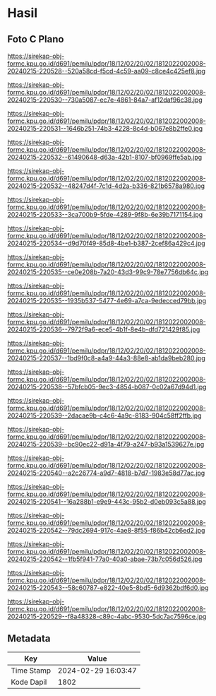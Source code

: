 # Hasil

## Foto C Plano

https://sirekap-obj-formc.kpu.go.id/d691/pemilu/pdpr/18/12/02/20/02/1812022002008-20240215-220528--520a58cd-f5cd-4c59-aa09-c8ce4c425ef8.jpg

https://sirekap-obj-formc.kpu.go.id/d691/pemilu/pdpr/18/12/02/20/02/1812022002008-20240215-220530--730a5087-ec7e-4861-84a7-af12daf96c38.jpg

https://sirekap-obj-formc.kpu.go.id/d691/pemilu/pdpr/18/12/02/20/02/1812022002008-20240215-220531--1646b251-74b3-4228-8c4d-b067e8b2ffe0.jpg

https://sirekap-obj-formc.kpu.go.id/d691/pemilu/pdpr/18/12/02/20/02/1812022002008-20240215-220532--61490648-d63a-42b1-8107-bf0969ffe5ab.jpg

https://sirekap-obj-formc.kpu.go.id/d691/pemilu/pdpr/18/12/02/20/02/1812022002008-20240215-220532--48247d4f-7c1d-4d2a-b336-821b6578a980.jpg

https://sirekap-obj-formc.kpu.go.id/d691/pemilu/pdpr/18/12/02/20/02/1812022002008-20240215-220533--3ca700b9-5fde-4289-9f8b-6e39b7171154.jpg

https://sirekap-obj-formc.kpu.go.id/d691/pemilu/pdpr/18/12/02/20/02/1812022002008-20240215-220534--d9d70f49-85d8-4be1-b387-2cef86a429c4.jpg

https://sirekap-obj-formc.kpu.go.id/d691/pemilu/pdpr/18/12/02/20/02/1812022002008-20240215-220535--ce0e208b-7a20-43d3-99c9-78e7756db64c.jpg

https://sirekap-obj-formc.kpu.go.id/d691/pemilu/pdpr/18/12/02/20/02/1812022002008-20240215-220535--1935b537-5477-4e69-a7ca-9edecced79bb.jpg

https://sirekap-obj-formc.kpu.go.id/d691/pemilu/pdpr/18/12/02/20/02/1812022002008-20240215-220536--7972f9a6-ece5-4b1f-8e4b-dfd721429f85.jpg

https://sirekap-obj-formc.kpu.go.id/d691/pemilu/pdpr/18/12/02/20/02/1812022002008-20240215-220537--1bd9f0c8-a4a9-44a3-88e8-ab1da9beb280.jpg

https://sirekap-obj-formc.kpu.go.id/d691/pemilu/pdpr/18/12/02/20/02/1812022002008-20240215-220538--57bfcb05-9ec3-4854-b087-0c02a67d94d1.jpg

https://sirekap-obj-formc.kpu.go.id/d691/pemilu/pdpr/18/12/02/20/02/1812022002008-20240215-220539--2dacae9b-c4c6-4a9c-8183-904c58ff2ffb.jpg

https://sirekap-obj-formc.kpu.go.id/d691/pemilu/pdpr/18/12/02/20/02/1812022002008-20240215-220539--bc90ec22-d91a-4f79-a247-b93a1539627e.jpg

https://sirekap-obj-formc.kpu.go.id/d691/pemilu/pdpr/18/12/02/20/02/1812022002008-20240215-220540--a2c26774-a9d7-4818-b7d7-1983e58d77ac.jpg

https://sirekap-obj-formc.kpu.go.id/d691/pemilu/pdpr/18/12/02/20/02/1812022002008-20240215-220541--16a288b1-e9e9-443c-95b2-d0eb093c5a88.jpg

https://sirekap-obj-formc.kpu.go.id/d691/pemilu/pdpr/18/12/02/20/02/1812022002008-20240215-220542--79dc2694-917c-4ae8-8f55-f86b42cb6ed2.jpg

https://sirekap-obj-formc.kpu.go.id/d691/pemilu/pdpr/18/12/02/20/02/1812022002008-20240215-220542--1fb5f941-77a0-40a0-abae-73b7c056d526.jpg

https://sirekap-obj-formc.kpu.go.id/d691/pemilu/pdpr/18/12/02/20/02/1812022002008-20240215-220543--58c60787-e822-40e5-8bd5-6d9362bdf6d0.jpg

https://sirekap-obj-formc.kpu.go.id/d691/pemilu/pdpr/18/12/02/20/02/1812022002008-20240215-220529--f8a48328-c89c-4abc-9530-5dc7ac7596ce.jpg


## Metadata

| Key        | Value               |
| ---------- | ------------------- |
| Time Stamp | 2024-02-29 16:03:47 |
| Kode Dapil | 1802                |



